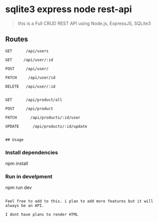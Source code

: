 # sqlite3 express node rest-api

> this is a Full CRUD REST API using Node.js, ExpressJS, SQLite3


## Routes
```
GET      /api/users

GET     /api/user/:id

POST     /api/user/

PATCH     /api/user/id

DELETE   /api/user/:id


GET      /api/product/all

POST     /api/product

PATCH      /api/products/:id/user

UPDATE      /api/products/:id/update
```


```

## Usage

```
### Install dependencies
npm install


### Run in develpment
npm run dev


```

Feel free to add to this. i plan to add more features but it will always be an API. 

I dont have plans to render HTML
